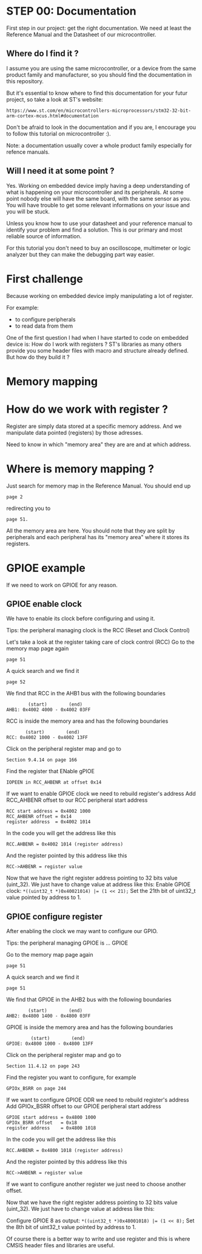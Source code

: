 # STEP 00: Documentation
First step in our project: get the right documentation.
We need at least the Reference Manual and the Datasheet of our microcontroller.

## Where do I find it ?
I assume you are using the same microcontroller, or a device from the same 
product family and manufacturer, so you should find the documentation in this 
repository.

But it's essential to know where to find this documentation for your futur 
project, so take a look at ST's website:

	https://www.st.com/en/microcontrollers-microprocessors/stm32-32-bit-arm-cortex-mcus.html#documentation

Don't be afraid to look in the documentation and if you are, I encourage you 
to  follow this tutorial on microcontroller :).

Note: a documentation usually cover a whole product family especially for 
refence manuals.

## Will I need it at some point ?
Yes. Working on embedded device imply having a deep understanding of what is 
happening on your microcontroller and its peripherals. At some point nobody 
else will have the same board, with the same sensor as you. You will have 
trouble to get some relevant informations on your issue and you will be stuck.

Unless you know how to use your datasheet and your reference manual to identify
your problem and find a solution. This is our primary and most reliable source 
of information.

For this tutorial you don't need to buy an oscilloscope, multimeter or logic 
analyzer but they can make the debugging part way easier.

# First challenge
Because working on embedded device imply manipulating a lot of register.

For example:
- to configure peripherals
- to read data from them

One of the first question I had when I have started to code on embedded device 
is: How do I work with registers ? ST's libraries as many others provide 
you some header files with macro and structure already defined. But how do they
 build it ?

# Memory mapping
# How do we work with register ?
Register are simply data stored at a specific memory address.
And we manipulate data pointed (registers) by those adresses.

Need to know in which "memory area" they are are and at which address.

# Where is memory mapping ?
Just search for memory map in the Reference Manual.
You should end up 

	page 2

redirecting you to 

	page 51.

All the memory area are here. You should note that they are split by 
peripherals and each peripheral has its "memory area" where it stores its
 registers.

# GPIOE example
If we need to work on GPIOE for any reason.

## GPIOE enable clock
We have to enable its clock before configuring and using it.

Tips: the peripheral managing clock is the RCC (Reset and Clock Control)

Let's take a look at the register taking care of clock control (RCC)
Go to the memory map page again
	
	page 51


A quick search and we find it 

	page 52

We find that RCC in the AHB1 bus with the following boundaries 

			(start)		   (end)
	AHB1: 0x4002 4000 - 0x4002 03FF

RCC is inside the memory area and has the following boundaries

		   (start)		  (end)
	RCC: 0x4002 1000 - 0x4002 13FF

Click on the peripheral register map and go to 

	Section 9.4.14 on page 166

Find the register that ENable gPIOE

	IOPEEN in RCC_AHBENR at offset 0x14

If we want to enable GPIOE clock we need to rebuild register's address
Add RCC_AHBENR offset to our RCC peripheral start address

	RCC start address = 0x4002 1000
	RCC_AHBENR offset = 0x14
	register address  = 0x4002 1014

In the code you will get the address like this

	RCC.AHBENR = 0x4002 1014 (register address)

And the register pointed by this address like this

	RCC->AHBENR = register value

Now that we have the right register address pointing to 32 bits value (uint_32).
We just have to change value at address like this:
Enable GPIOE clock:
`*((uint32_t *)0x40021014) |= (1 << 21);`
Set the 21th bit of uint32_t value pointed by address to 1.


## GPIOE configure register
After enabling the clock we may want to configure our GPIO.

Tips: the peripheral managing GPIOE is ... GPIOE

Go to the memory map page again
	
	page 51


A quick search and we find it 

	page 51

We find that GPIOE in the AHB2 bus with the following boundaries 

			(start)		   (end)
	AHB2: 0x4800 1400 - 0x4800 03FF

GPIOE is inside the memory area and has the following boundaries

		   	 (start)		(end)
	GPIOE: 0x4800 1000 - 0x4800 13FF

Click on the peripheral register map and go to 

	Section 11.4.12 on page 243

Find the register you want to configure, for example

	GPIOx_BSRR on page 244

If we want to configure GPIOE ODR we need to rebuild register's address
Add GPIOx_BSRR offset to our GPIOE peripheral start address

	GPIOE start address = 0x4800 1000
	GPIOx_BSRR offset 	= 0x18
	register address	= 0x4800 1018

In the code you will get the address like this

	RCC.AHBENR = 0x4800 1018 (register address)

And the register pointed by this address like this

	RCC->AHBENR = register value

If we want to configure another register we just need to choose another offset.

Now that we have the right register address pointing to 32 bits value (uint_32).
We just have to change value at address like this:


Configure GPIOE 8 as output:
`*((uint32_t *)0x48001018) |= (1 << 8);`
Set the 8th bit of uint32_t value pointed by address to 1.

Of course there is a better way to write and use register and this is where
CMSIS header files  and libraries are useful.
